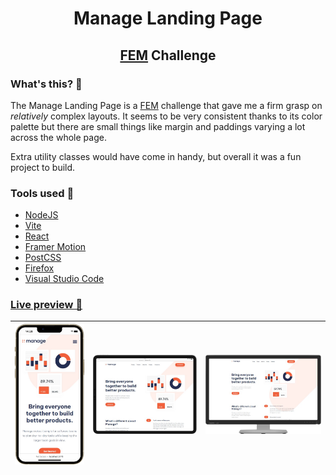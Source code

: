 <h1 align="center"> Manage Landing Page </h1>
<h2 align="center"><a href="https://frontendmentor.io/">FEM</a>&nbsp;Challenge</h2>

### What's this? 🤔

The Manage Landing Page is a [FEM](https://frontendmentor.io) challenge that gave me a firm grasp on _relatively_ complex layouts. It seems to be very consistent thanks to its color palette but there are small things like margin and paddings varying a lot across the whole page.

Extra utility classes would have come in handy, but overall it was a fun project to build.

### Tools used 🧰

- [NodeJS](https://nodejs.org/)
- [Vite](https://vitejs.dev/)
- [React](https://reactjs.org/)
- [Framer Motion](https://www.framer.com/motion/)
- [PostCSS](https://postcss.org/)
- [Firefox](https://www.mozilla.org/en-US/firefox/)
- [Visual Studio Code](https://code.visualstudio.com/)

### [Live preview 🎨](https://manage-landing-page-rwxdan.vercel.app/)

| ![](./public/screenshots/mobile_view.png) | ![](./public/screenshots/tablet_view.png) | ![](./public/screenshots/desktop_view.png) |
| ----------------------------------------- | ----------------------------------------- | ------------------------------------------ |

